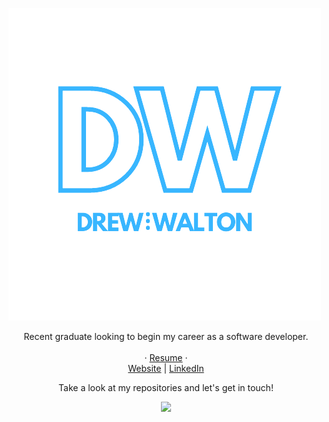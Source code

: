 <p allign="center">
 <img src="https://github.com/DrewWalt/DrewWalt/blob/main/logo.png"/>
</p>

<p align="center">
Recent graduate looking to begin my career as a software developer.
<br><br>
  · <a href="https://drive.google.com/file/d/1VbicEh2xFsWTuklwy0E1nDJDNmBZQ05H/view">Resume</a> · 
<br>
<a href="https://drewjwalton.com/">Website</a> | <a href="https://www.linkedin.com/in/drew-walton-528029240/">LinkedIn</a>
<br>


<p align="center">
 <a>Take a look at my repositories and let's get in touch!</a>
<p  align="center">
<img src="https://visitor-badge.laobi.icu/badge?page_id=drewwalt"/>       
</p>

</p>

<br>
</p>
